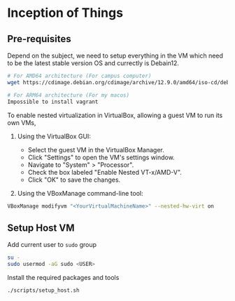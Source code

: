 # Inception of Things

## Pre-requisites

Depend on the subject, we need to setup everything in the VM which need to be the latest stable version OS and currectly is Debain12.

```sh
# For AMD64 architecture (For campus computer)
wget https://cdimage.debian.org/cdimage/archive/12.9.0/amd64/iso-cd/debian-12.9.0-amd64-netinst.iso

# For ARM64 architecture (For my macos)
Impossible to install vagrant
```

To enable nested virtualization in VirtualBox, allowing a guest VM to run its own VMs,

1. Using the VirtualBox GUI:
    - Select the guest VM in the VirtualBox Manager.
    - Click "Settings" to open the VM's settings window.
    - Navigate to "System" > "Processor".
    - Check the box labeled "Enable Nested VT-x/AMD-V".
    - Click "OK" to save the changes. 

2. Using the VBoxManage command-line tool: 

```sh
VBoxManage modifyvm "<YourVirtualMachineName>" --nested-hw-virt on
```


## Setup Host VM

Add current user to `sudo` group

```sh
su -
sudo usermod -aG sudo <USER>
```

Install the required packages and tools

```sh
./scripts/setup_host.sh
```

